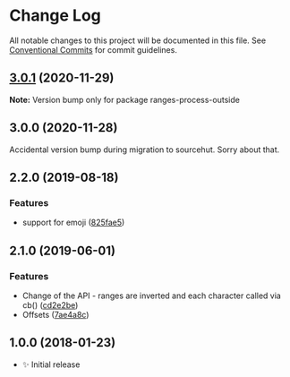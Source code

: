 # Change Log

All notable changes to this project will be documented in this file.
See [Conventional Commits](https://conventionalcommits.org) for commit guidelines.

## [3.0.1](https://git.sr.ht/~royston/codsen/compare/ranges-process-outside@3.0.0...ranges-process-outside@3.0.1) (2020-11-29)

**Note:** Version bump only for package ranges-process-outside





## 3.0.0 (2020-11-28)

Accidental version bump during migration to sourcehut. Sorry about that.

## 2.2.0 (2019-08-18)

### Features

- support for emoji ([825fae5](https://gitlab.com/codsen/codsen/commit/825fae5))

## 2.1.0 (2019-06-01)

### Features

- Change of the API - ranges are inverted and each character called via cb() ([cd2e2be](https://gitlab.com/codsen/codsen/commit/cd2e2be))
- Offsets ([7ae4a8c](https://gitlab.com/codsen/codsen/commit/7ae4a8c))

## 1.0.0 (2018-01-23)

- ✨ Initial release

